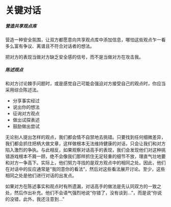 # 关键对话

##### 营造共享观点库

营造一种安全氛围，让双方都愿意向共享观点库中添加信息，哪怕这些观点乍一看多么富有争议、离谱且不符合对话者的想法。

把对方的表现当做对方缺乏安全感的信号，而不是当做对方在攻击我。

##### 陈述观点

和对方讨论棘手问题时，或是感觉自己可能会强迫对方接受自己的观点时，你应当采用综合陈述法。

- 分享事实经过
- 说出你的想法
- 征询对方观点
- 做出试探表述
- 鼓励做出尝试



无论别人提出怎样的观点，我们都会情不自禁地去挑错。只要找到任何细微差异，我们都会抓住把柄大做文章，这样做根本无法维持健康的对话，只会让我们和对方陷入激烈的争执。与此相反，如果观察对话高手的表现，我们会发现他们对这种挑错游戏根本不屑一顾，绝不会像我们那样抓住无足轻重的细节不放，理直气壮地要和对方一争高下。实际上，他们努力寻找的是双方观点中的相同之处。因此，他们在对话中的反应通常是“我同意你的看法”，然后对这些看法展开讨论。至少，这些相同之处是他们进行对话的出发点。

如果对方在陈述事实和观点时有所遗漏，对话高手的做法是先认同双方的一致之处，然后作出补充。他们不会语气强烈地说“你错了，没有谈到...”，而是说“你说的没错，此外，我还注意到...”
